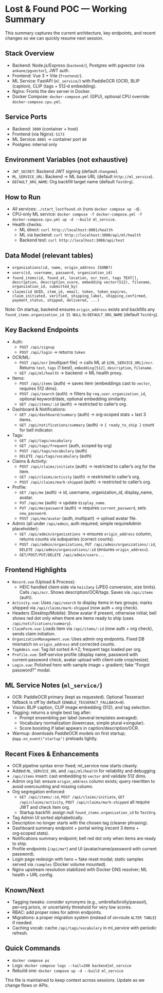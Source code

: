 # Lost & Found POC — Working Summary

This summary captures the current architecture, key endpoints, and recent changes so we can quickly resume next session.

## Stack Overview
- Backend: Node.js/Express (`backend/`), Postgres with pgvector (via `ankane/pgvector`), JWT auth.
- Frontend: Vue 3 + Vite (`frontend/`).
- ML Service: FastAPI (`ml_service/`) with PaddleOCR (OCR), BLIP (caption), CLIP (tags + 512‑d embedding).
- Nginx: Fronts the dev server in Docker.
- Docker Compose: `docker-compose.yml` (GPU), optional CPU override: `docker-compose.cpu.yml`.

## Service Ports
- Backend: `3000` (container + host)
- Frontend (via Nginx): `5173`
- ML Service: `8001` → container port `80`
- Postgres: internal only

## Environment Variables (not exhaustive)
- `JWT_SECRET`: Backend JWT signing (default `changeme`).
- `ML_SERVICE_URL`: Backend -> ML base URL (default `http://ml_service`).
- `DEFAULT_ORG_NAME`: Org backfill target name (default `TestOrg`).

## How to Run
- All services: `./start_lostfound.sh` (runs `docker compose up -d`).
- CPU‑only ML service: `docker compose -f docker-compose.yml -f docker-compose.cpu.yml up -d --build ml_service`.
- Health checks:
  - ML direct: `curl http://localhost:8001/health`
  - ML via backend: `curl http://localhost:3000/api/ml/health`
  - Backend test: `curl http://localhost:3000/api/test`

## Data Model (relevant tables)
- `organizations(id, name, origin_address JSONB?)`
- `users(id, username, password, organization_id)`
- `found_items(id, found_at, location, ocr_text, tags TEXT[], description, description_score, embedding vector(512), filename, organization_id, submitted_by)`
- `claims(id UUID, item_id, email, token, token_expires, claim_initiated, verified, shipping_label, shipping_confirmed, payment_status, shipped, delivered, ...)`

Note: On startup, backend ensures `origin_address` exists and backfills any `found_items.organization_id IS NULL` to `DEFAULT_ORG_NAME` (default `TestOrg`).

## Key Backend Endpoints
- Auth:
  - `POST /api/signup`
  - `POST /api/login` → returns `token`
- OCR/ML:
  - `POST /api/ocr` [multipart file] → calls ML at `${ML_SERVICE_URL}/ocr`. Returns `text`, `tags` (1 best), `embedding[512]`, `description`, `filename`.
  - `GET /api/ml/health` → backend → ML health proxy.
- Items:
  - `POST /api/items` (auth) → saves item (embeddings cast to `vector`, requires 512 dims).
  - `POST /api/search` (auth) → filters by `req.user.organization_id`, optional keyword/date, optional embedding similarity.
  - `GET /api/items/:id` (auth) → restricted to caller’s org.
- Dashboard & Notifications:
  - `GET /api/dashboard/summary` (auth) → org‑scoped stats + last 3 items.
  - `GET /api/notifications/summary` (auth) → `{ ready_to_ship }` count for bell indicator.
- Tags:
  - `GET /api/tags/vocabulary`
  - `GET /api/tags/frequent` (auth, scoped by org)
  - `POST /api/tags/vocabulary` (auth)
  - `DELETE /api/tags/vocabulary` (auth)
- Claims & Activity:
  - `POST /api/claims/initiate` (auth) → restricted to caller’s org for the item.
  - `GET /api/claims/activity` (auth) → restricted to caller’s org.
  - `POST /api/claims/mark-shipped` (auth) → restricted to caller’s org.
- Profile:
  - `GET /api/me` (auth) → id, username, organization_id, display_name, avatar.
  - `PUT /api/me` (auth) → update `display_name`.
  - `PUT /api/me/password` (auth) → requires `current_password`, sets `new_password`.
  - `POST /api/me/avatar` (auth, multipart) → upload avatar file.
- Admin (all under `/api/admin`, auth required; simple requireAdmin placeholder):
  - `GET /api/admin/organizations` → ensures `origin_address` column, returns counts via subqueries (correct counts).
  - `POST /api/admin/organizations`, `PUT /api/admin/organizations/:id`, `DELETE /api/admin/organizations/:id` (ensures `origin_address`).
  - `GET/POST/PUT/DELETE /api/admin/users...`

## Frontend Highlights
- `Record.vue` (Upload & Process):
  - HEIC handled client‑side via `heic2any` (JPEG conversion, size limits). Calls `/api/ocr`. Shows description/OCR/tags. Saves via `/api/items` (auth).
- `Activity.vue`: Uses `/api/search` to display items in two groups; marks shipped via `/api/claims/mark-shipped` (now auth + org check).
- Headers (Desktop/Mobile): Show avatar if present, otherwise initial; bell shows red dot only when there are items ready to ship (uses `/api/notifications/summary`).
- `ClaimForm.vue`: Loads item via `/api/items/:id` (now auth + org check), sends claim initiation.
- `OrganizationManagement.vue`: Uses admin org endpoints. Fixed DB mismatch on `origin_address` and corrected counts.
- `TagAdmin.vue`: Tag list sorted A→Z; frequent tags loaded per org.
- `Profile.vue`: Self‑service profile (display name, password with current‑password check, avatar upload with client‑side crop/resize).
- `Login.vue`: Polished hero with sample image + gradient; fake “Forgot password?” modal.

## ML Service Notes (`ml_service/`)
- OCR: PaddleOCR primary (kept as requested). Optional Tesseract fallback is off by default (`ENABLE_TESSERACT_FALLBACK=0`).
- Vision: BLIP caption, CLIP image embedding (512), and tag selection.
- Tagging: returns a single best tag after:
  - Prompt ensembling per label (several templates averaged).
  - Vocabulary normalization (lowercase, simple plural→singular).
  - Score boosting if label appears in caption/description/OCR.
- Warmup: downloads PaddleOCR models on first startup; `@app.on_event("startup")` preloads lightly.

## Recent Fixes & Enhancements
- OCR pipeline syntax error fixed; ml_service now starts cleanly.
- Added `ML_SERVICE_URL` and `/api/ml/health` for reliability and debugging.
- `/api/items` insert: cast embedding to `vector` and validate 512 dims.
- Admin org list: ensure `origin_address` column exists; query rewritten to avoid overcounting and missing column.
- Org segregation enforced:
  - `GET /api/items/:id`, `POST /api/claims/initiate`, `GET /api/claims/activity`, `POST /api/claims/mark-shipped` all require JWT and check item org.
  - Startup backfill: assign null `found_items.organization_id` to `TestOrg`.
- Tag Admin UI sorted alphabetically.
- Description no longer starts with the chosen tag (cleaner phrasing).
- Dashboard summary endpoint + portal wiring (recent 3 items + org‑scoped stats).
- Notifications summary endpoint; bell red dot only when items are ready to ship.
- Profile endpoints (`/api/me*`) and UI (avatar/name/password with current password).
- Login page redesign with hero + fake reset modal; static samples served via `/samples` (Docker volume mounted).
- Nginx upstream resolution stabilized with Docker DNS resolver; ML health + URL config.

## Known/Next
- Tagging tweaks: consider synonyms (e.g., umbrella/brolly/parasol), per‑org priors, or uncertainty threshold for very low scores.
- RBAC: add proper roles for admin endpoints.
- Migrations: a proper migration system (instead of on‑route `ALTER TABLE`) if needed.
- Caching vocab: cache `/api/tags/vocabulary` in ml_service with periodic refresh.

## Quick Commands
- `docker compose ps`
- Logs: `docker compose logs --tail=200 backend|ml_service`
- Rebuild one: `docker compose up -d --build ml_service`

This file is maintained to keep context across sessions. Update as we change flows or APIs.
